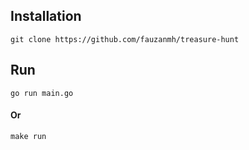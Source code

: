 ## Installation
```
git clone https://github.com/fauzanmh/treasure-hunt
```

## Run
```
go run main.go
```
#### Or
```
make run
```